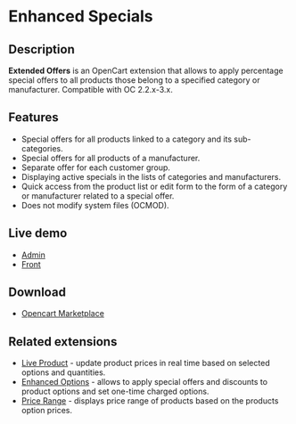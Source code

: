# Enhanced Specials

## Description
**Extended Offers** is an OpenCart extension that allows to apply percentage special offers to all products those belong to a specified category or manufacturer.
Compatible with OC 2.2.x-3.x.

## Features
* Special offers for all products linked to a category and its sub-categories.
* Special offers for all products of a manufacturer.
* Separate offer for each customer group.
* Displaying active specials in the lists of categories and manufacturers.
* Quick access from the product list or edit form to the form of a category or manufacturer related to a special offer.
* Does not modify system files (OCMOD).

## Live demo
* [Admin](http://ocmod.freevar.com/oc3020/a/admin/index.php?route=extension/module/enhanced_specials)
* [Front](http://ocmod.freevar.com/oc3020/a)

## Download
* [Opencart Marketplace](https://www.opencart.com/index.php?route=marketplace/extension/info&extension_id=43136)

## Related extensions
* [Live Product](https://www.opencart.com/index.php?route=marketplace/extension/info&extension_id=36005) - update product prices in real time based on selected options and quantities.
* [Enhanced Options](https://www.opencart.com/index.php?route=marketplace/extension/info&extension_id=40391) - allows to apply special offers and discounts to product options and set one-time charged options.
* [Price Range](https://www.opencart.com/index.php?route=marketplace/extension/info&extension_id=38331) - displays price range of products based on the products option prices.
